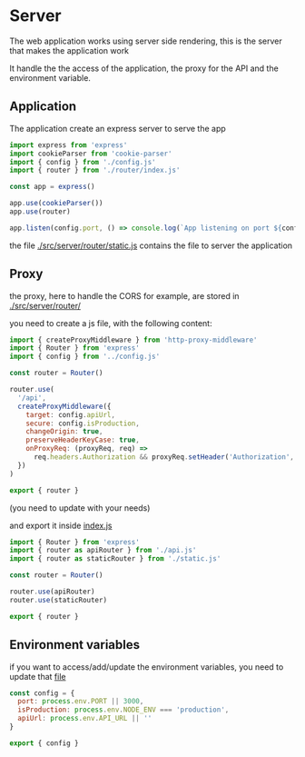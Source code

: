 # Server

The web application works using server side rendering, this is the server that makes the application work

It handle the the access of the application, the proxy for the API and the environment variable.

## Application

The application create an express server to serve the app

```js
import express from 'express'
import cookieParser from 'cookie-parser'
import { config } from './config.js'
import { router } from './router/index.js'

const app = express()

app.use(cookieParser())
app.use(router)

app.listen(config.port, () => console.log(`App listening on port ${config.port}`))
```

the file [./src/server/router/static.js](../src/server/router/static.js) contains the file to server the application

## Proxy

the proxy, here to handle the CORS for example, are stored in [./src/server/router/](../src/server/router/)

you need to create a js file, with the following content:
```js
import { createProxyMiddleware } from 'http-proxy-middleware'
import { Router } from 'express'
import { config } from '../config.js'

const router = Router()

router.use(
  '/api',
  createProxyMiddleware({
    target: config.apiUrl,
    secure: config.isProduction,
    changeOrigin: true,
    preserveHeaderKeyCase: true,
    onProxyReq: (proxyReq, req) =>
      req.headers.Authorization && proxyReq.setHeader('Authorization', req.headers.Authorization)
  })
)

export { router }
```

(you need to update with your needs)

and export it inside [index.js](../src/server/router/index.js)

```js
import { Router } from 'express'
import { router as apiRouter } from './api.js'
import { router as staticRouter } from './static.js'

const router = Router()

router.use(apiRouter)
router.use(staticRouter)

export { router }

```

## Environment variables

if you want to access/add/update the environment variables, you need to update that [file](../src/server/config.js)

```js
const config = {
  port: process.env.PORT || 3000,
  isProduction: process.env.NODE_ENV === 'production',
  apiUrl: process.env.API_URL || ''
}

export { config }

```
